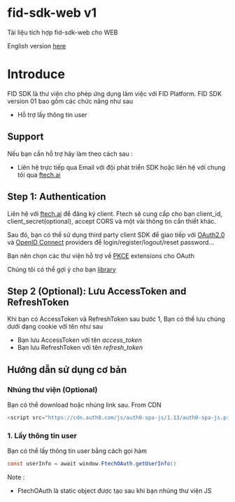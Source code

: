 # fid-sdk-web v1
Tài liệu tích hợp fid-sdk-web cho WEB

English version [here](./README.md)

# Introduce
FID SDK là thư viện cho phép ứng dụng làm việc với FID Platform. FID SDK version 01 bao gồm các chức năng như sau
- Hỗ trợ lấy thông tin user

## Support
Nếu bạn cần hỗ trợ hãy làm theo cách sau : 

- Liên hệ trực tiếp qua Email với đội phát triển SDK hoặc liên hệ với chung tôi qua [ftech.ai](https://ftech.ai/)

## Step 1: Authentication
Liên hệ với [ftech.ai](https://ftech.ai/) để đăng ký client. Ftech sẽ cung cấp cho bạn client_id, client_secret(optional), accept CORS và một vài thông tin cần thiết khác.

Sau đó, bạn có thể sử dụng third party client SDK để giao tiếp với [OAuth2.0](https://datatracker.ietf.org/doc/html/rfc6749) và [OpenID Connect](https://openid.net/specs/openid-connect-core-1_0.html) providers để login/register/logout/reset password...

Bạn nên chọn các thư viện hỗ trợ về [PKCE](https://datatracker.ietf.org/doc/html/rfc7636) extensions cho OAuth

Chúng tôi có thể gợi ý cho bạn [library](https://github.com/IdentityModel/oidc-client-js)

## Step 2 (Optional): Lưu AccessToken and RefreshToken
Khi bạn có AccessToken và RefreshToken sau bước 1, Bạn có thể lưu chúng dưới dạng cookie với tên như sau

- Bạn lưu AccessToken với tên *access_token*
- Bạn lưu RefreshToken với tên *refresh_token*

## Hướng dẫn sử dụng cơ bản
### Nhúng thư viện (Optional)
Bạn có thể download hoặc nhúng link sau. 
From CDN
```java
<script src="https://cdn.auth0.com/js/auth0-spa-js/1.13/auth0-spa-js.production.js"></script>
```
### 1. Lấy thông tin user
Bạn có thể lấy thông tin user bằng cách gọi hàm

```java
const userInfo = await window.FtechOAuth.getUserInfo()
```

Note : 
- FtechOAuth là static object được tạo sau khi bạn nhúng thư viện JS
